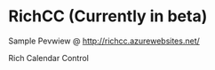# RichCC (Currently in beta)

Sample Pevwiew @ <a href="http://richcc.azurewebsites.net/">http://richcc.azurewebsites.net/</a>

Rich Calendar Control

